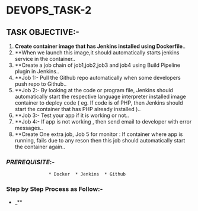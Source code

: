 # DEVOPS_TASK-2

## TASK OBJECTIVE:-

1. **Create container image that has Jenkins installed using Dockerfile**..
2. **When we launch this image,it  should automatically starts jenkins service in the container..
3. **Create a job chain of job1,job2,job3 and job4 using Build Pipeline plugin in Jenkins..
4. **Job 1:- Pull the Github repo automatically when some developers push repo to Github..
5. **Job 2:- By looking at the code or program file, Jenkins should automatically start the respective language interpreter installed image container to deploy code ( eg. If code is of PHP, then Jenkins should start the container that has PHP already installed )..
6. **Job 3:- Test your app if it is working or not..
7. **Job 4:- If app is not working , then send email to developer with error messages..
8. **Create One extra job, Job 5 for monitor : If container where app is running, fails due to any reson then this job should automatically start the container again..

### _PREREQUISITE_:-
                    * Docker  * Jenkins  * Github

### Step by Step Process as Follow:-

* _**

